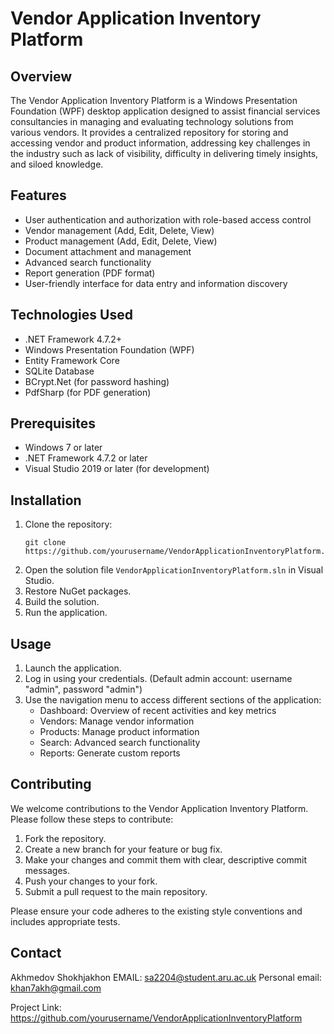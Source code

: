 # Vendor Application Inventory Platform

## Overview

The Vendor Application Inventory Platform is a Windows Presentation Foundation (WPF) desktop application designed to assist financial services consultancies in managing and evaluating technology solutions from various vendors. It provides a centralized repository for storing and accessing vendor and product information, addressing key challenges in the industry such as lack of visibility, difficulty in delivering timely insights, and siloed knowledge.

## Features

- User authentication and authorization with role-based access control
- Vendor management (Add, Edit, Delete, View)
- Product management (Add, Edit, Delete, View)
- Document attachment and management
- Advanced search functionality
- Report generation (PDF format)
- User-friendly interface for data entry and information discovery

## Technologies Used

- .NET Framework 4.7.2+
- Windows Presentation Foundation (WPF)
- Entity Framework Core
- SQLite Database
- BCrypt.Net (for password hashing)
- PdfSharp (for PDF generation)

## Prerequisites

- Windows 7 or later
- .NET Framework 4.7.2 or later
- Visual Studio 2019 or later (for development)

## Installation

1. Clone the repository:
   ```
   git clone https://github.com/yourusername/VendorApplicationInventoryPlatform.git
   ```
2. Open the solution file `VendorApplicationInventoryPlatform.sln` in Visual Studio.
3. Restore NuGet packages.
4. Build the solution.
5. Run the application.

## Usage

1. Launch the application.
2. Log in using your credentials. (Default admin account: username "admin", password "admin")
3. Use the navigation menu to access different sections of the application:
   - Dashboard: Overview of recent activities and key metrics
   - Vendors: Manage vendor information
   - Products: Manage product information
   - Search: Advanced search functionality
   - Reports: Generate custom reports

## Contributing

We welcome contributions to the Vendor Application Inventory Platform. Please follow these steps to contribute:

1. Fork the repository.
2. Create a new branch for your feature or bug fix.
3. Make your changes and commit them with clear, descriptive commit messages.
4. Push your changes to your fork.
5. Submit a pull request to the main repository.

Please ensure your code adheres to the existing style conventions and includes appropriate tests.


## Contact

Akhmedov Shokhjakhon 
EMAIL: sa2204@student.aru.ac.uk
Personal email: khan7akh@gmail.com

Project Link: https://github.com/yourusername/VendorApplicationInventoryPlatform
